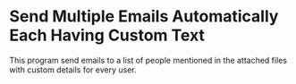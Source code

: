 # Send Multiple Emails Automatically Each Having Custom Text
 This program send emails to a list of people mentioned in the attached files with custom details for every user.
